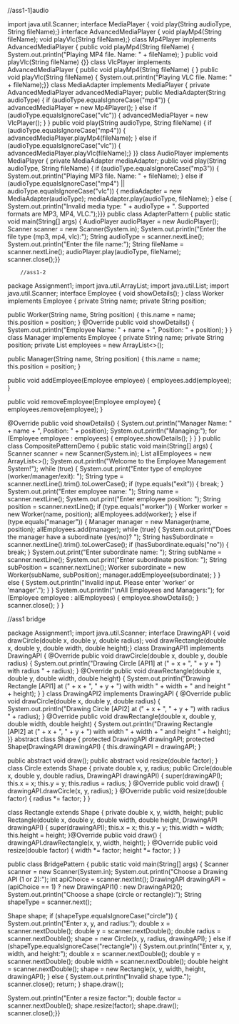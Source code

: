//ass1-1]audio

import java.util.Scanner;
interface MediaPlayer {
    void play(String audioType, String fileName);}
interface AdvancedMediaPlayer {
    void playMp4(String fileName);
    void playVlc(String fileName);}
class Mp4Player implements AdvancedMediaPlayer {
    public void playMp4(String fileName) {
        System.out.println("Playing MP4 file. Name: " + fileName); }
public void playVlc(String fileName) {}}
class VlcPlayer implements AdvancedMediaPlayer {
public void playMp4(String fileName) {    }
public void playVlc(String fileName) {
        System.out.println("Playing VLC file. Name: " + fileName);}}
class MediaAdapter implements MediaPlayer {
    private AdvancedMediaPlayer advancedMediaPlayer;
  public MediaAdapter(String audioType) {
        if (audioType.equalsIgnoreCase("mp4")) {
            advancedMediaPlayer = new Mp4Player();
        } else if (audioType.equalsIgnoreCase("vlc")) {
            advancedMediaPlayer = new VlcPlayer();  } }
  public void play(String audioType, String fileName) {
        if (audioType.equalsIgnoreCase("mp4")) {
            advancedMediaPlayer.playMp4(fileName);
        } else if (audioType.equalsIgnoreCase("vlc")) {
            advancedMediaPlayer.playVlc(fileName);} }}
class AudioPlayer implements MediaPlayer {
    private MediaAdapter mediaAdapter;
 public void play(String audioType, String fileName) {
        if (audioType.equalsIgnoreCase("mp3")) {
            System.out.println("Playing MP3 file. Name: " + fileName);
        } else if (audioType.equalsIgnoreCase("mp4") || audioType.equalsIgnoreCase("vlc")) {
            mediaAdapter = new MediaAdapter(audioType);
            mediaAdapter.play(audioType, fileName);
        } else {
            System.out.println("Invalid media type: " + audioType + ". Supported formats are MP3, MP4, VLC.");}}}
public class AdapterPattern {
    public static void main(String[] args) {
        AudioPlayer audioPlayer = new AudioPlayer();
        Scanner scanner = new Scanner(System.in);
System.out.println("Enter the file type (mp3, mp4, vlc):");
        String audioType = scanner.nextLine();
  System.out.println("Enter the file name:");
        String fileName = scanner.nextLine();
  audioPlayer.play(audioType, fileName);
        scanner.close();}}




        //ass1-2
 package Assignment1;
import java.util.ArrayList;
import java.util.List;
import java.util.Scanner;
interface Employee {
    void showDetails();
}
class Worker implements Employee {
    private String name;
    private String position;

   public Worker(String name, String position) {
        this.name = name;
        this.position = position;
    }
    @Override
    public void showDetails() {
        System.out.println("Employee Name: " + name + ", Position: " + position);
    }
}
class Manager implements Employee {
    private String name;
    private String position;
    private List<Employee> employees = new ArrayList<>();

   public Manager(String name, String position) {
        this.name = name;
        this.position = position;
    }

   public void addEmployee(Employee employee) {
        employees.add(employee);
    }

   public void removeEmployee(Employee employee) {
        employees.remove(employee);
    }

   @Override
    public void showDetails() {
        System.out.println("Manager Name: " + name + ", Position: " + position);
        System.out.println("Managing:");
        for (Employee employee : employees) {
            employee.showDetails();
        }
    }
}
public class CompositePatternDemo {
    public static void main(String[] args) {
        Scanner scanner = new Scanner(System.in);
        List<Employee> allEmployees = new ArrayList<>();
        System.out.println("Welcome to the Employee Management System!");
        while (true) {
            System.out.print("Enter type of employee (worker/manager/exit): ");
            String type = scanner.nextLine().trim().toLowerCase();
            if (type.equals("exit")) {
                break;
            }
            System.out.print("Enter employee name: ");
            String name = scanner.nextLine();
            System.out.print("Enter employee position: ");
            String position = scanner.nextLine();
            if (type.equals("worker")) {
                Worker worker = new Worker(name, position);
                allEmployees.add(worker);
            } else if (type.equals("manager")) {
                Manager manager = new Manager(name, position);
                allEmployees.add(manager);
              while (true) {
                    System.out.print("Does the manager have a subordinate (yes/no)? ");
                    String hasSubordinate = scanner.nextLine().trim().toLowerCase();
                    if (hasSubordinate.equals("no")) {
                        break;
                    }
                    System.out.print("Enter subordinate name: ");
                    String subName = scanner.nextLine();
                    System.out.print("Enter subordinate position: ");
                    String subPosition = scanner.nextLine();
                    Worker subordinate = new Worker(subName, subPosition);
                    manager.addEmployee(subordinate);
                }
            } else {
                System.out.println("Invalid input. Please enter 'worker' or 'manager'.");
            }
        }
        System.out.println("\nAll Employees and Managers:");
        for (Employee employee : allEmployees) {
            employee.showDetails();
        }
scanner.close();
    }
}



//ass1 bridge


package Assignment1;
import java.util.Scanner;
interface DrawingAPI { void drawCircle(double x, double y, double radius); void drawRectangle(double x, double y, double width, double height);}
class DrawingAPI1 implements DrawingAPI {
@Override
public void drawCircle(double x, double y, double radius) {
System.out.println("Drawing Circle [API1] at (" + x + ", " + y + ") with radius " + radius);
} @Override
public void drawRectangle(double x, double y, double width, double height) {
System.out.println("Drawing Rectangle [API1] at (" + x + ", " + y + ") with width " + width + " and height " + height); }
}
class DrawingAPI2 implements DrawingAPI {
 @Override   public void drawCircle(double x, double y, double radius) {
System.out.println("Drawing Circle [API2] at (" + x + ", " + y + ") with radius " + radius);
    }
   @Override
public void drawRectangle(double x, double y, double width, double height) {
 System.out.println("Drawing Rectangle [API2] at (" + x + ", " + y + ") with width " + width + " and height " + height);
    }}
abstract class Shape {
protected DrawingAPI drawingAPI;  protected Shape(DrawingAPI drawingAPI) {
this.drawingAPI = drawingAPI;
    }

 public abstract void draw();
 public abstract void resize(double factor);
}
class Circle extends Shape {
    private double x, y, radius;
    public Circle(double x, double y, double radius, DrawingAPI drawingAPI) {
        super(drawingAPI);
        this.x = x;
        this.y = y;
        this.radius = radius;
    }
    @Override
    public void draw() {
        drawingAPI.drawCircle(x, y, radius);
    }
    @Override
    public void resize(double factor) {
        radius *= factor;
    }
}

class Rectangle extends Shape {
    private double x, y, width, height;
    public Rectangle(double x, double y, double width, double height, DrawingAPI drawingAPI) {
        super(drawingAPI);
        this.x = x;
        this.y = y;
        this.width = width;
        this.height = height;
}@Override    public void draw() {
        drawingAPI.drawRectangle(x, y, width, height);
    }
   @Override
    public void resize(double factor) {
        width *= factor;
        height *= factor;
    }
}


public class BridgePattern {
    public static void main(String[] args) {
        Scanner scanner = new Scanner(System.in);
        System.out.println("Choose a Drawing API (1 or 2):");
        int apiChoice = scanner.nextInt();
DrawingAPI drawingAPI = (apiChoice == 1) ? new DrawingAPI1() : new DrawingAPI2();        System.out.println("Choose a shape (circle or rectangle):");
        String shapeType = scanner.next();

Shape shape;
        if (shapeType.equalsIgnoreCase("circle")) {
            System.out.println("Enter x, y, and radius:");
            double x = scanner.nextDouble();
            double y = scanner.nextDouble();
            double radius = scanner.nextDouble();
            shape = new Circle(x, y, radius, drawingAPI);
        } else if (shapeType.equalsIgnoreCase("rectangle")) {
            System.out.println("Enter x, y, width, and height:");
            double x = scanner.nextDouble();
            double y = scanner.nextDouble();
            double width = scanner.nextDouble();
            double height = scanner.nextDouble();
            shape = new Rectangle(x, y, width, height, drawingAPI);
        } else {
            System.out.println("Invalid shape type.");
            scanner.close();            return;
}        shape.draw();

System.out.println("Enter a resize factor:");
        double factor = scanner.nextDouble();
        shape.resize(factor);        shape.draw();
scanner.close();}}
